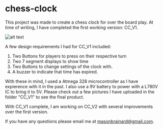 # chess-clock
This project was made to create a chess clock for over the board play.
At time of writing, I have completed the first working version: CC_V1.

![alt text](https://github.com/masonbrainard/chess-clock/blob/main/cc_v1/cc_v1_on.jpg)

A few design requirements I had for CC_V1 included:
1. Two Buttons for players to press on their respective turn
2. Two 7 segment displays to show time
3. Two Buttons to change settings of the clock with.
4. A buzzer to indicate that time has expired.

With these in mind, I used a Atmega 328 microcontroller as I have expierence with it in the past.
I also use a 9V battery to power with a L780V IC to bring it to 5V.
Please check out a few pictures I have uploaded in the folder "CC_V1" to see the final product.

With CC_V1 complete, I am working on CC_V2 with several improvements over the first version.

If you have any questions please email me at masonbrainard@gmail.com.
